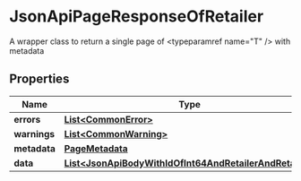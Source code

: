 

# JsonApiPageResponseOfRetailer

A wrapper class to return a single page of <typeparamref name=\"T\" /> with metadata

## Properties

| Name | Type | Description | Notes |
|------------ | ------------- | ------------- | -------------|
|**errors** | [**List&lt;CommonError&gt;**](CommonError.md) |  |  [optional] |
|**warnings** | [**List&lt;CommonWarning&gt;**](CommonWarning.md) |  |  [optional] |
|**metadata** | [**PageMetadata**](PageMetadata.md) |  |  |
|**data** | [**List&lt;JsonApiBodyWithIdOfInt64AndRetailerAndRetailer&gt;**](JsonApiBodyWithIdOfInt64AndRetailerAndRetailer.md) |  |  |



